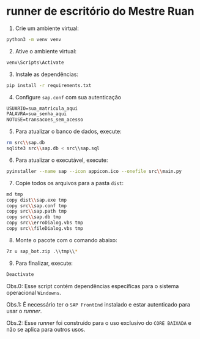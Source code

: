 # runner de escritório do Mestre Ruan

1. Crie um ambiente virtual:
```bash
python3 -m venv venv
```
2. Ative o ambiente virtual:
```bash
venv\Scripts\Activate
```
3. Instale as dependências:
```bash
pip install -r requirements.txt
```
4. Configure `sap.conf` com sua autenticação
```txt
USUARIO=sua_matricula_aqui
PALAVRA=sua_senha_aqui
NOTUSE=transacoes_sem_acesso
```
5. Para atualizar o banco de dados, execute:
```bash
rm src\\sap.db
sqlite3 src\\sap.db < src\\sap.sql
```
6. Para atualizar o executável, execute:
```bash
pyinstaller --name sap --icon appicon.ico --onefile src\\main.py
```
7. Copie todos os arquivos para a pasta `dist`:
```bash
md tmp
copy dist\\sap.exe tmp
copy src\\sap.conf tmp
copy src\\sap.path tmp
copy src\\sap.db tmp
copy src\\erroDialog.vbs tmp
copy src\\fileDialog.vbs tmp
``` 
8. Monte o pacote com o comando abaixo:
```bash
7z u sap_bot.zip .\\tmp\\*
```
9. Para finalizar, execute:
```bash
Deactivate
```

Obs.0: Esse script contém dependências específicas para o sistema operacional `Windowns`.

Obs.1: É necessário ter o `SAP FrontEnd` instalado e estar autenticado para usar o _runner_.

Obs.2: Esse _runner_ foi construído para o uso exclusivo do `CORE BAIXADA` e não se aplica para outros usos.

